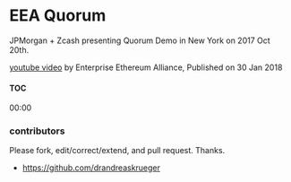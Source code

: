 
# EEA Quorum
JPMorgan + Zcash presenting Quorum Demo in New York on 2017 Oct 20th.

[youtube video](https://www.youtube.com/watch?v=u0VkRvMBIsY) by Enterprise Ethereum Alliance, Published on 30 Jan 2018 

#### TOC

00:00


### contributors
Please fork, edit/correct/extend, and pull request. Thanks.    

* https://github.com/drandreaskrueger


